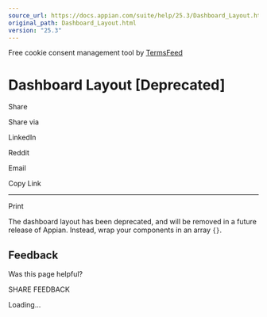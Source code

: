 ```yaml
---
source_url: https://docs.appian.com/suite/help/25.3/Dashboard_Layout.html
original_path: Dashboard_Layout.html
version: "25.3"
---
```


Free cookie consent management tool by [TermsFeed](https://www.termsfeed.com/)

# Dashboard Layout \[Deprecated\]

Share

Share via

LinkedIn

Reddit

Email

Copy Link

* * *

Print

The dashboard layout has been deprecated, and will be removed in a future release of Appian. Instead, wrap your components in an array `{}`.

## Feedback

Was this page helpful?

SHARE FEEDBACK

Loading...